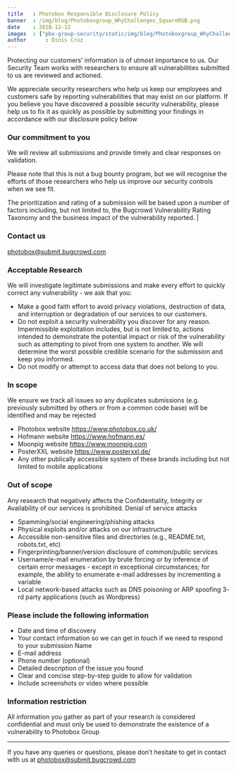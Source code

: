 ```yaml
---
title   : Photobox Responsible Disclosure Policy
banner  : /img/blog/Photoboxgroup_WhyChallenges_SquareRGB.png
date    : 2018-12-12
images  : ["pbx-group-security/static/img/blog/Photoboxgroup_WhyChallenges_SquareRGB.pngg"]
author      : Dinis Cruz
---
```




Protecting our customers’ information is of utmost importance to us. Our Security Team works with researchers to ensure all vulnerabilities submitted to us are reviewed and actioned.

We appreciate security researchers who help us keep our employees and customers safe by reporting vulnerabilities that may exist on our platform. If you believe you have discovered a possible security vulnerability, please help us to fix it as quickly as possible by submitting your findings in accordance with our disclosure policy below


### Our commitment to you 
 
We will review all submissions and provide timely and clear responses on validation.
  
Please note that this is not a bug bounty program, but we will recognise the efforts of those researchers who help us improve our security controls when we see fit. 

The prioritization and rating of a submission will be based upon a number of factors including, but not limited to, the Bugcrowd Vulnerability Rating Taxonomy and the business impact of the vulnerability reported.  | 


###  Contact us

photobox@submit.bugcrowd.com

### Acceptable Research

We will investigate legitimate submissions and make every effort to quickly correct any vulnerability - we ask that you:

- Make a good faith effort to avoid privacy violations, destruction of data, and interruption or degradation of our services to our customers.
- Do not exploit a security vulnerability you discover for any reason. Impermissible exploitation includes, but is not limited to, actions intended to demonstrate the potential impact or risk of the vulnerability such as attempting to pivot from one system to another. We will determine the worst possible credible scenario for the submission and keep you informed.
- Do not modify or attempt to access data that does not belong to you. 

### In scope

We ensure we track all issues so any duplicates submissions (e.g. previously submitted by others or from a common code base) will be identified and may be rejected

- Photobox website https://www.photobox.co.uk/ 
- Hofmann website https://www.hofmann.es/ 
- Moonpig website https://www.moonpig.com 
- PosterXXL website https://www.posterxxl.de/ 
- Any other publically accessible system of these brands including but not limited to mobile applications

### Out of scope

Any research that negatively affects the Confidentiality, Integrity or Availability of our services is prohibited.
Denial of service attacks

- Spamming/social engineering/phishing attacks
- Physical exploits and/or attacks on our infrastructure
- Accessible non-sensitive files and directories (e.g., README.txt, robots.txt, etc)
- Fingerprinting/banner/version disclosure of common/public services
- Username/e-mail enumeration by brute forcing or by inference of certain error messages - except in exceptional circumstances; for example, the ability to enumerate e-mail addresses by incrementing a variable
- Local network-based attacks such as DNS poisoning or ARP spoofing
3- rd party applications (such as Wordpress)

### Please include the following information

- Date and time of discovery
- Your contact information so we can get in touch if we need to respond to your submission
Name
- E-mail address
- Phone number (optional)
- Detailed description of the issue you found
- Clear and concise step-by-step guide to allow for validation
- Include screenshots or video where possible

### Information restriction

All information you gather as part of your research is considered confidential and must only be used to demonstrate the existence of a vulnerability to Photobox Group

-----

If you have any queries or questions, please don’t hesitate to get in contact with us at photobox@submit.bugcrowd.com
